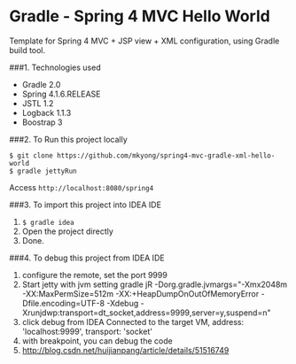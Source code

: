 Gradle - Spring 4 MVC Hello World
===============================
Template for Spring 4 MVC + JSP view + XML configuration, using Gradle build tool.

###1. Technologies used
* Gradle 2.0
* Spring 4.1.6.RELEASE
* JSTL 1.2
* Logback 1.1.3
* Boostrap 3

###2. To Run this project locally
```shell
$ git clone https://github.com/mkyong/spring4-mvc-gradle-xml-hello-world
$ gradle jettyRun
```
Access ```http://localhost:8080/spring4```

###3. To import this project into IDEA IDE
1. ```$ gradle idea```
2. Open the project directly
3. Done.

###4. To debug this project from IDEA IDE
1. configure the remote, set the port 9999
2. Start jetty with jvm setting
gradle jR -Dorg.gradle.jvmargs="-Xmx2048m -XX:MaxPermSize=512m -XX:+HeapDumpOnOutOfMemoryError -Dfile.encoding=UTF-8 -Xdebug -Xrunjdwp:transport=dt_socket,address=9999,server=y,suspend=n"
3. click debug from IDEA
Connected to the target VM, address: 'localhost:9999', transport: 'socket'
4. with breakpoint, you can debug the code
5. http://blog.csdn.net/huijianpang/article/details/51516749




